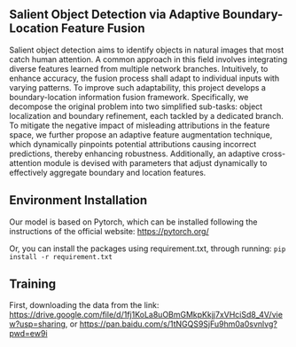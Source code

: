 ## Salient Object Detection via Adaptive Boundary-Location Feature Fusion

Salient object detection aims to identify objects in natural images that most catch human attention. A common approach in this field involves integrating diverse features learned from multiple network branches. Intuitively, to enhance accuracy, the fusion process shall adapt to individual inputs with varying patterns. To improve such adaptability, this project develops a boundary-location information fusion framework. Specifically, we decompose the original problem into two simplified sub-tasks: object localization and boundary refinement, each tackled by a dedicated branch. To mitigate the negative impact of misleading attributions in the feature space, we further propose an adaptive feature augmentation technique, which dynamically pinpoints potential attributions causing incorrect predictions, thereby enhancing robustness. Additionally, an adaptive cross-attention module is devised with parameters that adjust dynamically to effectively aggregate boundary and location features. 

## Environment Installation
Our model is based on Pytorch, which can be installed following the instructions of the official website: https://pytorch.org/

Or, you can install the packages using requirement.txt, through running:
```pip install -r requirement.txt```

## Training
First, downloading the data from the link: https://drive.google.com/file/d/1fj1KoLa8uOBmGMkpKkjj7xVHciSd8_4V/view?usp=sharing, or https://pan.baidu.com/s/1tNGQS9SjFu9hm0a0svnlvg?pwd=ew9i
